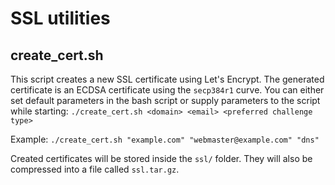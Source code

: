 # SSL utilities
## create_cert.sh
This script creates a new SSL certificate using Let's Encrypt. The generated certificate is an ECDSA certificate using the `secp384r1` curve.
You can either set default parameters in the bash script or supply parameters to the script while starting:
`./create_cert.sh <domain> <email> <preferred challenge type>`

Example:
`./create_cert.sh "example.com" "webmaster@example.com" "dns"`

Created certificates will be stored inside the `ssl/` folder. They will also be compressed into a file called `ssl.tar.gz`.